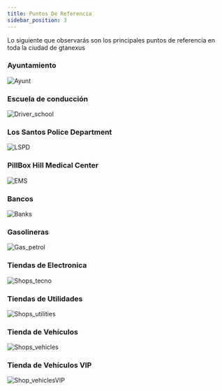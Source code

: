 ```yaml
---
title: Puntos De Referencia
sidebar_position: 3
---
```


Lo siguiente que observarás son los principales puntos de referencia en toda la ciudad de gtanexus
### Ayuntamiento
![Ayunt](https://cdn.discordapp.com/attachments/1187993860329189436/1194425376206753883/refer_ayuntamiento.png?ex=65b04e51&is=659dd951&hm=d03bff7a75dc4354aff18e04c322fdac7f0b7a9f0ad9f8afec872f6a49e57548&)

### Escuela de conducción
![Driver_school](https://cdn.discordapp.com/attachments/1187993860329189436/1194524272731902023/refer_driver.png?ex=65b0aa6b&is=659e356b&hm=0856c24266fa496fcfc17c87141668a680c0af8dc6c8da88045996b83a00d766&)
<!-- ![Craft]()
Crafting -->
### Los Santos Police Department
![LSPD](https://cdn.discordapp.com/attachments/1187993860329189436/1194442558722547802/refer_policesta.png?ex=65b05e51&is=659de951&hm=8c0ea8fdbb072a83bd3de9a4dabb3cf973fc55ecfee3045070da6e38e221350d&)

### PillBox Hill Medical Center
![EMS](https://cdn.discordapp.com/attachments/1187993860329189436/1194442558227611798/refer_medicalcenter.png?ex=65b05e51&is=659de951&hm=0c601c9df22207de33fa8ddd35aa5719164940a5bc8f7a84aab51073b311cfdf&)

### Bancos
![Banks](https://cdn.discordapp.com/attachments/1187993860329189436/1194535493048733706/refer_banks.png?ex=65b0b4de&is=659e3fde&hm=f8d1e6f94c2149f8420e18be751e7270e2794a474044b5b632a1e0f1ec818fe8&)

### Gasolineras
![Gas_petrol](https://cdn.discordapp.com/attachments/1187993860329189436/1194442557590097930/refer_gas.png?ex=65b05e51&is=659de951&hm=58932be0c375dfc56f8a342c13d79df915f62700038f7f1c4904e163fb83f274&)

### Tiendas de Electronica
![Shops_tecno](https://cdn.discordapp.com/attachments/1187993860329189436/1194524274405408869/refer_tec.png?ex=65b0aa6c&is=659e356c&hm=c801503b134a1182d048eadcd7bdd119b61cb952846e8ecb96569f0e5a8c13a5&)

### Tiendas de Utilidades
![Shops_utilities](https://cdn.discordapp.com/attachments/1187993860329189436/1194535134859374682/refer_utilities.png?ex=65b0b489&is=659e3f89&hm=cf53e8317c801f41101ab9130723263d1f4e7a00be4f0a3389fd8cb54501a04e&)

### Tienda de Vehículos
![Shops_vehicles](https://cdn.discordapp.com/attachments/1187993860329189436/1194524275428839495/refer_cars.png?ex=65b0aa6c&is=659e356c&hm=302c18ce880be43296c07e0071ac9b82be67e837ec49a3da33fe7db62a1d5d6e&)

### Tienda de Vehículos VIP
![Shop_vehiclesVIP](https://cdn.discordapp.com/attachments/1187993860329189436/1194524272312455206/refer_carsvip.png?ex=65b0aa6b&is=659e356b&hm=36f4781502d22aaa7b2e53e01a5e9b11d3634479c810d415f824100a09822438&)

<!-- ![Bowling]() -->
<!-- - Bolera -->
<!-- ### Armería -->
<!-- ![Armery]() -->





<!-- :::caution MODIFICACIONES EN PUNTOS DE REFERENCIA
Muy pronto estará disponible el material visual
::: -->